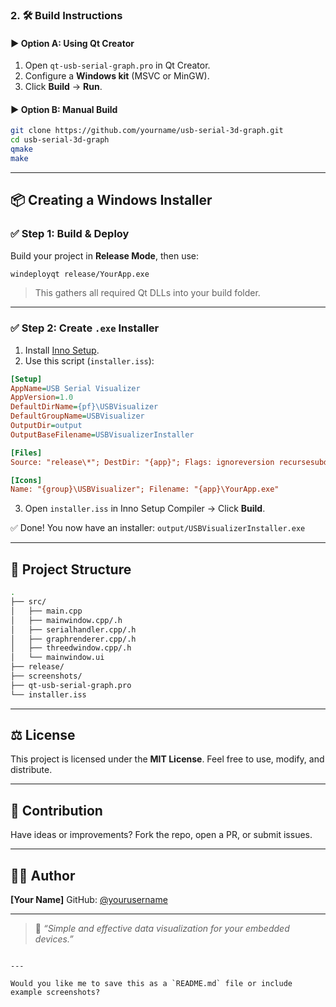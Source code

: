 

### 2. 🛠️ Build Instructions

#### ▶️ Option A: Using Qt Creator

1. Open `qt-usb-serial-graph.pro` in Qt Creator.
2. Configure a **Windows kit** (MSVC or MinGW).
3. Click **Build** → **Run**.

#### ▶️ Option B: Manual Build

```bash
git clone https://github.com/yourname/usb-serial-3d-graph.git
cd usb-serial-3d-graph
qmake
make
```

---

## 📦 Creating a Windows Installer

### ✅ Step 1: Build & Deploy

Build your project in **Release Mode**, then use:

```bash
windeployqt release/YourApp.exe
```

> This gathers all required Qt DLLs into your build folder.

---

### ✅ Step 2: Create `.exe` Installer

1. Install [Inno Setup](https://jrsoftware.org/isinfo.php).
2. Use this script (`installer.iss`):

```ini
[Setup]
AppName=USB Serial Visualizer
AppVersion=1.0
DefaultDirName={pf}\USBVisualizer
DefaultGroupName=USBVisualizer
OutputDir=output
OutputBaseFilename=USBVisualizerInstaller

[Files]
Source: "release\*"; DestDir: "{app}"; Flags: ignoreversion recursesubdirs

[Icons]
Name: "{group}\USBVisualizer"; Filename: "{app}\YourApp.exe"
```

3. Open `installer.iss` in Inno Setup Compiler → Click **Build**.

✅ Done! You now have an installer:
`output/USBVisualizerInstaller.exe`

---

## 📁 Project Structure

```bash
.
├── src/
│   ├── main.cpp
│   ├── mainwindow.cpp/.h
│   ├── serialhandler.cpp/.h
│   ├── graphrenderer.cpp/.h
│   ├── threedwindow.cpp/.h
│   └── mainwindow.ui
├── release/
├── screenshots/
├── qt-usb-serial-graph.pro
└── installer.iss
```

---

## ⚖️ License

This project is licensed under the **MIT License**.
Feel free to use, modify, and distribute.

---

## 🙌 Contribution

Have ideas or improvements?
Fork the repo, open a PR, or submit issues.

---

## 👨‍💻 Author

**\[Your Name]**
GitHub: [@yourusername](https://github.com/yourusername)

---

> 💬 *“Simple and effective data visualization for your embedded devices.”*

```

---

Would you like me to save this as a `README.md` file or include example screenshots?
```
